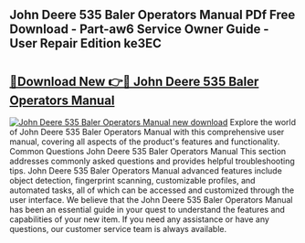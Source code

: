 ## John Deere 535 Baler Operators Manual PDf Free Download - Part-aw6 Service Owner Guide - User Repair Edition ke3EC

# <h2><a href="http://bc86709.oget.top/?id=John+Deere+535+Baler+Operators+Manual">🔗Download New 👉🔴 John Deere 535 Baler Operators Manual</a></h2>

[![John Deere 535 Baler Operators Manual new download](https://i.imgur.com/5g1atiW.png)](http://bc86709.oget.top/?id=John+Deere+535+Baler+Operators+Manual)
Explore the world of John Deere 535 Baler Operators Manual with this comprehensive user manual, covering all aspects of the product's features and functionality. Common Questions John Deere 535 Baler Operators Manual This section addresses commonly asked questions and provides helpful troubleshooting tips. John Deere 535 Baler Operators Manual advanced features include object detection, fingerprint scanning, customizable profiles, and automated tasks, all of which can be accessed and customized through the user interface. We believe that the John Deere 535 Baler Operators Manual has been an essential guide in your quest to understand the features and capabilities of your new item. If you need any assistance or have any questions, our customer service team is always available.

